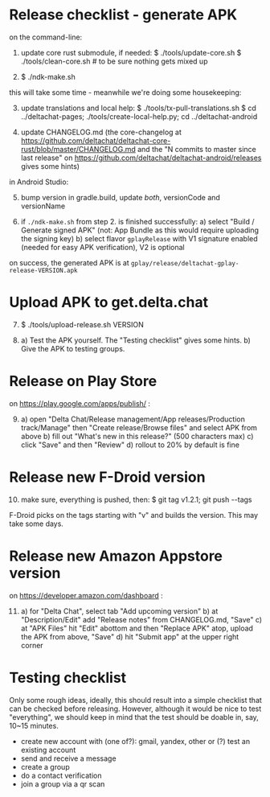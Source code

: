 # Release checklist - generate APK

on the command-line:

1. update core rust submodule, if needed:
   $ ./tools/update-core.sh
   $ ./tools/clean-core.sh  # to be sure nothing gets mixed up

2. $ ./ndk-make.sh

this will take some time - meanwhile we're doing some housekeeping:

3. update translations and local help:
   $ ./tools/tx-pull-translations.sh
   $ cd ../deltachat-pages; ./tools/create-local-help.py; cd ../deltachat-android

4. update CHANGELOG.md
   (the core-changelog at
   https://github.com/deltachat/deltachat-core-rust/blob/master/CHANGELOG.md
   and the "N commits to master since last release" on
   https://github.com/deltachat/deltachat-android/releases gives some hints)

in Android Studio:

5. bump version in gradle.build,
   update _both_, versionCode and versionName

6. if `./ndk-make.sh` from step 2. is finished successfully:
   a) select "Build / Generate signed APK"
      (not: App Bundle as this would require uploading the signing key)
   b) select flavor `gplayRelease` with V1 signature enabled
      (needed for easy APK verification), V2 is optional

on success, the generated APK is at
`gplay/release/deltachat-gplay-release-VERSION.apk`


# Upload APK to get.delta.chat

7. $ ./tools/upload-release.sh VERSION

8. a) Test the APK yourself.
      The "Testing checklist" gives some hints.
   b) Give the APK to testing groups.


# Release on Play Store

on https://play.google.com/apps/publish/ :

9. a) open "Delta Chat/Release management/App releases/Production track/Manage"
      then "Create release/Browse files" and select APK from above
   b) fill out "What's new in this release?" (500 characters max)
   c) click "Save" and then "Review"
   d) rollout to 20% by default is fine


# Release new F-Droid version

10. make sure, everything is pushed, then:
    $ git tag v1.2.1; git push --tags
    
F-Droid picks on the tags starting with "v" and builds the version.
This may take some days.


# Release new Amazon Appstore version

on https://developer.amazon.com/dashboard :

11. a) for "Delta Chat", select tab "Add upcoming version"
    b) at "Description/Edit" add "Release notes" from CHANGELOG.md, "Save"
	c) at "APK Files" hit "Edit" abottom and then "Replace APK" atop,
       upload the APK from above, "Save"
	d) hit "Submit app" at the upper right corner


# Testing checklist

Only some rough ideas, ideally, this should result into a simple checklist
that can be checked before releasing.
However, although it would be nice to test "everything", we should keep in mind
that the test should be doable in, say, 10~15 minutes.
- create new account with (one of?): gmail, yandex, other
  or (?) test an existing account
- send and receive a message
- create a group
- do a contact verification
- join a group via a qr scan
